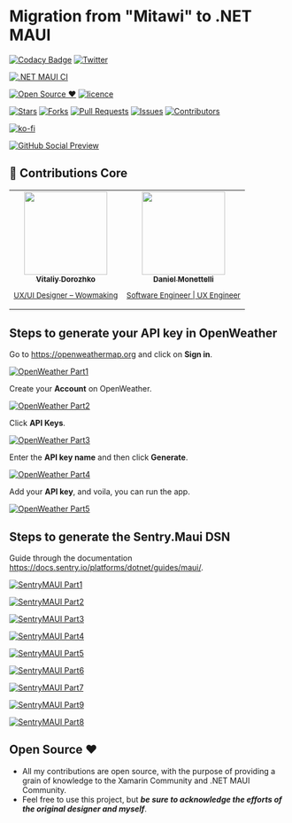 # Migration from "Mitawi" to .NET MAUI

[![Codacy Badge](https://app.codacy.com/project/badge/Grade/e8e906ee7af444a9984b1f103df28d34)](https://www.codacy.com/gh/danielmonettelli/netmaui-mitawi-app-challenge/dashboard?utm_source=github.com&amp;utm_medium=referral&amp;utm_content=danielmonettelli/netmaui-mitawi-app-challenge&amp;utm_campaign=Badge_Grade)
[![Twitter](https://img.shields.io/twitter/follow/DaniMonettelli.svg?style=social)](https://twitter.com/DaniMonettelli)

[![.NET MAUI CI](https://github.com/danielmonettelli/netmaui-mitawi-app-challenge/actions/workflows/mobile.yml/badge.svg)](https://github.com/danielmonettelli/netmaui-mitawi-app-challenge/actions/workflows/mobile.yml)

[![Open Source ❤](https://badges.frapsoft.com/os/v1/open-source.svg?v=103)](#open-source-)  [![licence](https://img.shields.io/badge/license-MIT-blue.svg?style=flat-square)](https://github.com/danielmonettelli/netmaui-mitawi-app-challenge/blob/main/LICENSE)

[![Stars](https://img.shields.io/github/stars/danielmonettelli/netmaui-mitawi-app-challenge)](https://github.com/danielmonettelli/netmaui-mitawi-app-challenge/stargazers) [![Forks](https://img.shields.io/github/forks/danielmonettelli/netmaui-mitawi-app-challenge)](https://github.com/danielmonettelli/netmaui-mitawi-app-challenge/network/members) [![Pull Requests](https://img.shields.io/github/issues-pr/danielmonettelli/netmaui-mitawi-app-challenge)](https://github.com/danielmonettelli/netmaui-mitawi-app-challenge/pulls) [![Issues](https://img.shields.io/github/issues/danielmonettelli/netmaui-mitawi-app-challenge)](https://github.com/danielmonettelli/netmaui-mitawi-app-challenge/issues) [![Contributors](https://img.shields.io/github/contributors/danielmonettelli/netmaui-mitawi-app-challenge?color=2b9348)](https://github.com/danielmonettelli/netmaui-mitawi-app-challenge/graphs/contributors)

[![ko-fi](https://ko-fi.com/img/githubbutton_sm.svg)](https://ko-fi.com/danielmonettelli)

[![GitHub Social Preview](https://raw.githubusercontent.com/danielmonettelli/netmaui-mitawi-app-challenge/main/Assets/Mitawi_GitHub_Social_Preview.png)](#GitHub-Social-Preview)

## 👥 Contributions Core

<table>
 <tbody>
  <tr>
    <td align="center" valign="top">
      <a href="https://www.linkedin.com/in/vitaliy-dorozhko-985767118/">
        <img width="150" src="https://raw.githubusercontent.com/danielmonettelli/netmaui-mitawi-app-challenge/main/Assets/Vitaliy_Dorozhko.jpg"/><br>
        <sub>
          <b>Vitaliy Dorozhko</b>
          <br>
          <p>UX/UI Designer – Wowmaking</p>
        </sub>
      </a>
    </td>
     <td align="center" valign="top">
      <a href="https://www.linkedin.com/in/danielmonettelli/">
        <img width="150" src="https://github.com/danielmonettelli.png"/><br>
        <sub>
          <b>Daniel Monettelli</b>
          <br>
          <p>Software Engineer | UX Engineer</p>
        </sub>
      </a>
    </td>
  </tr>
  </tbody>
</table>

## Steps to generate your API key in OpenWeather

Go to https://openweathermap.org and click on **Sign in**.

[![OpenWeather Part1](https://raw.githubusercontent.com/danielmonettelli/netmaui-mitawi-app-challenge/main/Assets/OpenWeather_Part1.jpg)](#OpenWeather-Part1)

Create your **Account** on OpenWeather.

[![OpenWeather Part2](https://raw.githubusercontent.com/danielmonettelli/netmaui-mitawi-app-challenge/main/Assets/OpenWeather_Part2.jpg)](#OpenWeather-Part2)

Click **API Keys**.

[![OpenWeather Part3](https://raw.githubusercontent.com/danielmonettelli/netmaui-mitawi-app-challenge/main/Assets/OpenWeather_Part3.jpg)](#OpenWeather-Part3)

Enter the **API key name** and then click **Generate**.

[![OpenWeather Part4](https://raw.githubusercontent.com/danielmonettelli/netmaui-mitawi-app-challenge/main/Assets/OpenWeather_Part4.jpg)](#OpenWeather-Part4)

Add your **API key**, and voila, you can run the app.

[![OpenWeather Part5](https://raw.githubusercontent.com/danielmonettelli/netmaui-mitawi-app-challenge/main/Assets/OpenWeather_Part5.jpg)](#OpenWeather-Part5)

## Steps to generate the Sentry.Maui DSN

Guide through the documentation https://docs.sentry.io/platforms/dotnet/guides/maui/.

[![SentryMAUI Part1](https://raw.githubusercontent.com/danielmonettelli/netmaui-mitawi-app-challenge/main/Assets/SentryMAUI_Part1.png)](#SentryMAUI-Part1)

[![SentryMAUI Part2](https://raw.githubusercontent.com/danielmonettelli/netmaui-mitawi-app-challenge/main/Assets/SentryMAUI_Part2.png)](#SentryMAUI-Part2)

[![SentryMAUI Part3](https://raw.githubusercontent.com/danielmonettelli/netmaui-mitawi-app-challenge/main/Assets/SentryMAUI_Part3.png)](#SentryMAUI-Part3)

[![SentryMAUI Part4](https://raw.githubusercontent.com/danielmonettelli/netmaui-mitawi-app-challenge/main/Assets/SentryMAUI_Part4.png)](#SentryMAUI-Part4)

[![SentryMAUI Part5](https://raw.githubusercontent.com/danielmonettelli/netmaui-mitawi-app-challenge/main/Assets/SentryMAUI_Part5.png)](#SentryMAUI-Part5)

[![SentryMAUI Part6](https://raw.githubusercontent.com/danielmonettelli/netmaui-mitawi-app-challenge/main/Assets/SentryMAUI_Part6.png)](#SentryMAUI-Part6)

[![SentryMAUI Part7](https://raw.githubusercontent.com/danielmonettelli/netmaui-mitawi-app-challenge/main/Assets/SentryMAUI_Part7.png)](#SentryMAUI-Part7)

[![SentryMAUI Part9](https://raw.githubusercontent.com/danielmonettelli/netmaui-mitawi-app-challenge/main/Assets/SentryMAUI_Part9.png)](#SentryMAUI-Part9)

[![SentryMAUI Part8](https://raw.githubusercontent.com/danielmonettelli/netmaui-mitawi-app-challenge/main/Assets/SentryMAUI_Part8.png)](#SentryMAUI-Part8)

## Open Source ❤

- All my contributions are open source, with the purpose of providing a grain of knowledge to the Xamarin Community and .NET MAUI Community.
- Feel free to use this project, but ***be sure to acknowledge the efforts of the original designer and myself***.
